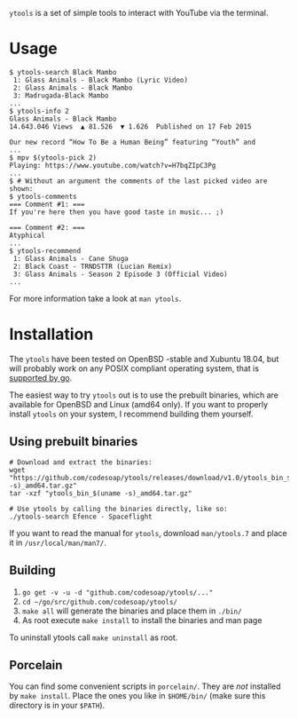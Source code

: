 `ytools` is a set of simple tools to interact with YouTube via the terminal.

# Usage
```console
$ ytools-search Black Mambo
 1: Glass Animals - Black Mambo (Lyric Video)
 2: Glass Animals - Black Mambo
 3: Madrugada-Black Mambo
...
$ ytools-info 2
Glass Animals - Black Mambo
14.643.046 Views  ▲ 81.526  ▼ 1.626  Published on 17 Feb 2015

Our new record “How To Be a Human Being” featuring “Youth” and
...
$ mpv $(ytools-pick 2)
Playing: https://www.youtube.com/watch?v=H7bqZIpC3Pg
...
$ # Without an argument the comments of the last picked video are shown:
$ ytools-comments
=== Comment #1: ===
If you're here then you have good taste in music... ;)

=== Comment #2: ===
Atyphical
...
$ ytools-recommend
 1: Glass Animals - Cane Shuga
 2: Black Coast - TRNDSTTR (Lucian Remix)
 3: Glass Animals - Season 2 Episode 3 (Official Video)
...
```

For more information take a look at `man ytools`.

# Installation
The `ytools` have been tested on OpenBSD -stable and Xubuntu 18.04, but
will probably work on any POSIX compliant operating system, that is
[supported by go](https://github.com/golang/go/wiki/GoArm#introduction).

The easiest way to try `ytools` out is to use the prebuilt binaries,
which are available for OpenBSD and Linux (amd64 only). If you want
to properly install `ytools` on your system, I recommend building
them yourself.

## Using prebuilt binaries
```shell
# Download and extract the binaries:
wget "https://github.com/codesoap/ytools/releases/download/v1.0/ytools_bin_$(uname -s)_amd64.tar.gz"
tar -xzf "ytools_bin_$(uname -s)_amd64.tar.gz"

# Use ytools by calling the binaries directly, like so:
./ytools-search Efence - Spaceflight
```

If you want to read the manual for `ytools`, download `man/ytools.7`
and place it in `/usr/local/man/man7/`.

## Building
1. `go get -v -u -d "github.com/codesoap/ytools/..."`
2. `cd ~/go/src/github.com/codesoap/ytools/`
3. `make all` will generate the binaries and place them in `./bin/`
4. As root execute `make install` to install the binaries and man page

To uninstall ytools call `make uninstall` as root.

## Porcelain
You can find some convenient scripts in `porcelain/`. They are *not*
installed by `make install`. Place the ones you like in `$HOME/bin/`
(make sure this directory is in your `$PATH`).
